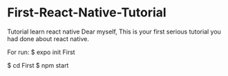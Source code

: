 # First-React-Native-Tutorial
Tutorial learn react native
Dear myself,
This is your first serious tutorial you had done about react native.

For run:
  $ expo init First

  $ cd First
  $ npm start
